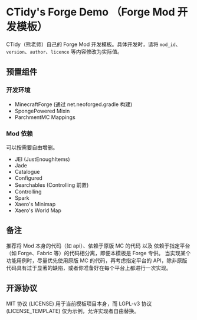 # CTidy's Forge Demo （Forge Mod 开发模板）

CTidy（熊老师）自己的 Forge Mod 开发模板。具体开发时，请将 `mod_id`、`version`、`author`、`licence` 等内容修改为实际值。

## 预置组件
### 开发环境
- MinecraftForge (通过 net.neoforged.gradle 构建)
- SpongePowered Mixin
- ParchmentMC Mappings

### Mod 依赖
可以按需要自由增删。
- JEI (JustEnoughItems)
- Jade
- Catalogue
- Configured
- Searchables (Controlling 前置)
- Controlling
- Spark
- Xaero's Minimap
- Xaero's World Map

## 备注
推荐将 Mod 本身的代码（如 api）、依赖于原版 MC 的代码 以及 依赖于指定平台（如 Forge、Fabric 等）的代码相分离，即便本模板是 Forge 专供。
当实现某个功能用例时，尽量优先使用原版 MC 的代码，再考虑指定平台的 API，除非原版代码具有过于显著的缺陷，或者你准备好在每个平台上都进行一次实现。

## 开源协议
MIT 协议 (LICENSE) 用于当前模板项目本身，而 LGPL-v3 协议 (LICENSE_TEMPLATE) 仅为示例，允许实现者自由替换。
